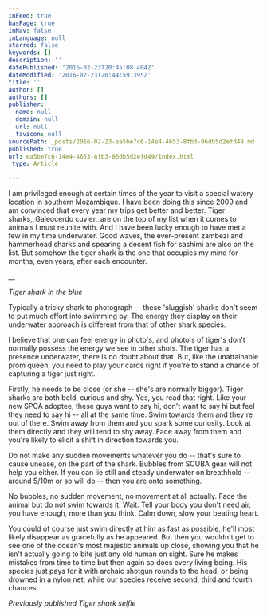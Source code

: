 ```yaml
---
inFeed: true
hasPage: true
inNav: false
inLanguage: null
starred: false
keywords: []
description: ''
datePublished: '2016-02-23T20:45:08.404Z'
dateModified: '2016-02-23T20:44:59.395Z'
title: ''
author: []
authors: []
publisher:
  name: null
  domain: null
  url: null
  favicon: null
sourcePath: _posts/2016-02-23-ea5be7c6-14e4-4653-8fb3-06db5d2efd49.md
published: true
url: ea5be7c6-14e4-4653-8fb3-06db5d2efd49/index.html
_type: Article

---
```

I am privileged enough at certain times of the year to visit a special watery location in southern Mozambique. I have been doing this since 2009 and am convinced that every year my trips get better and better. Tiger sharks,_Galeocerdo cuvier,_are on the top of my list when it comes to animals I must reunite with. And I have been lucky enough to have met a few in my time underwater. Good waves, the ever-present zambezi and hammerhead sharks and spearing a decent fish for sashimi are also on the list. But somehow the tiger shark is the one that occupies my mind for months, even years, after each encounter.

__

_Tiger shark in the blue_

Typically a tricky shark to photograph -- these 'sluggish' sharks don't seem to put much effort into swimming by. The energy they display on their underwater approach is different from that of other shark species.

I believe that one can feel energy in photo's, and photo's of tiger's don't normally possess the energy we see in other shots. The tiger has a presence underwater, there is no doubt about that. But, like the unattainable prom queen, you need to play your cards right if you're to stand a chance of capturing a tiger just right.

Firstly, he needs to be close (or she -- she's are normally bigger). Tiger sharks are both bold, curious and shy. Yes, you read that right. Like your new SPCA adoptee, these guys want to say hi, don't want to say hi but feel they need to say hi -- all at the same time. Swim towards them and they're out of there. Swim away from them and you spark some curiosity. Look at them directly and they will tend to shy away. Face away from them and you're likely to elicit a shift in direction towards you.

Do not make any sudden movements whatever you do -- that's sure to cause unease, on the part of the shark. Bubbles from SCUBA gear will not help you either. If you can lie still and steady underwater on breathhold -- around 5/10m or so will do -- then you are onto something.

No bubbles, no sudden movement, no movement at all actually. Face the animal but do not swim towards it. Wait. Tell your body you don't need air, you have enough, more than you think. Calm down, slow your beating heart.

You could of course just swim directly at him as fast as possible, he'll most likely disappear as gracefully as he appeared. But then you wouldn't get to see one of the ocean's most majestic animals up close, showing you that he isn't actually going to bite just any old human on sight. Sure he makes mistakes from time to time but then again so does every living being. His species just pays for it with archaic shotgun rounds to the head, or being drowned in a nylon net, while our species receive second, third and fourth chances.

_Previously published Tiger shark selfie_